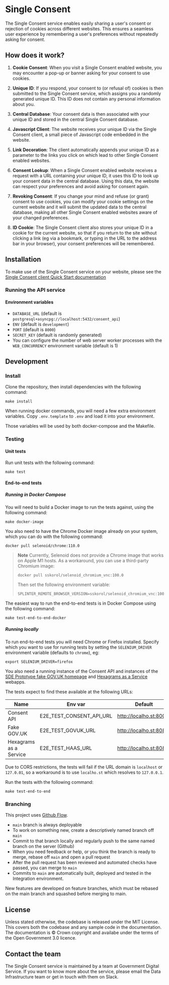 # Single Consent

The Single Consent service enables easily sharing a user's consent or rejection
of cookies across different websites. This ensures a seamless user experience by
remembering a user's preferences without repeatedly asking for consent.

## How does it work?

1. **Cookie Consent**: When you visit a Single Consent enabled website, you may
   encounter a pop-up or banner asking for your consent to use cookies.

2. **Unique ID**: If you respond, your consent to (or refusal of) cookies is
   then submitted to the Single Consent service, which assigns you a randomly
   generated unique ID. This ID does not contain any personal information about
   you.

3. **Central Database**: Your consent data is then associated with your unique
   ID and stored in the central Single Consent database.

4. **Javascript Client**: The website receives your unique ID via the Single
   Consent client, a small piece of Javascript code embedded in the website.

5. **Link Decoration**: The client automatically appends your
   unique ID as a parameter to the links you click on which lead to other
   Single Consent enabled websites.

6. **Consent Lookup**: When a Single Consent enabled website receives a request
   with a URL containing your unique ID, it uses this ID to look up your consent
   data in the central database. Using this data, the website can respect your
   preferences and avoid asking for consent again.

7. **Revoking Consent**: If you change your mind and refuse (or grant) consent
   to use cookies, you can modify your cookie settings on the current website
   and it will submit the updated data to the central database, making all other
   Single Consent enabled websites aware of your changed preferences.

8. **ID Cookie**: The Single Consent client also stores your unique ID in a
   cookie for the current website, so that if you return to the site without
   clicking a link (eg via a bookmark, or typing in the URL to the address bar
   in your browser), your consent preferences will be remembered.

## Installation

To make use of the Single Consent service on your website, please see the
[Single Consent client Quick Start documentation](client/README.md)

### Running the API service

#### Environment variables

* `DATABASE_URL` (default is `postgresql+asyncpg://localhost:5432/consent_api`)
* `ENV` (default is `development`)
* `PORT` (default is `8000`)
* `SECRET_KEY` (default is randomly generated)
* You can configure the number of web server worker processes with the
`WEB_CONCURRENCY` environment variable (default is 1)

## Development

### Install

Clone the repository, then install dependencies with the following command:

```
make install
```

When running docker commands, you will need a few extra environment variables.
Copy `.env.template` to `.env` and load it into your environment.

Those variables will be used by both docker-compose and the Makefile.

### Testing

#### Unit tests

Run unit tests with the following command:

```
make test
```

#### End-to-end tests

##### Running in Docker Compose

You will need to build a Docker image to run the tests against, using the
following command:

```
make docker-image
```

You also need to have the Chrome Docker image already on your system, which you
can do with the following command:

```
docker pull selenoid/chrome:110.0
```

> **Note**
> Currently, Selenoid does not provide a Chrome image that works on Apple M1 hosts. As a
> workaround, you can use a third-party Chromium image:
>
> ```
> docker pull sskorol/selenoid_chromium_vnc:100.0
> ```
>
> Then set the following environment variable:
>
> ```
> SPLINTER_REMOTE_BROWSER_VERSION=sskorol/selenoid_chromium_vnc:100.0

The easiest way to run the end-to-end tests is in Docker Compose using the following
command:

```
make test-end-to-end-docker
```

##### Running locally

To run end-to-end tests you will need Chrome or Firefox installed. Specify which you
want to use for running tests by setting the `SELENIUM_DRIVER` environment variable
(defaults to `chrome`), eg:

```
export SELENIUM_DRIVER=firefox
```

You also need a running instance of the Consent API and instances of the [SDE Prototype
fake GOV.UK homepage](https://github.com/alphagov/sde-prototype-govuk) and [Hexagrams as
a Service](https://github.com/alphagov/sde-prototype-haas) webapps.

The tests expect to find these available at the following URLs:

| Name                   | Env var                  | Default                 |
| --                     | --                       | --                      |
| Consent API            | E2E_TEST_CONSENT_API_URL | http://localho.st:8000/ |
| Fake GOV.UK            | E2E_TEST_GOVUK_URL       | http://localho.st:8080/ |
| Hexagrams as a Service | E2E_TEST_HAAS_URL        | http://localho.st:8081  |

Due to CORS restrictions, the tests will fail if the URL domain is `localhost` or
`127.0.01`, so a workaround is to use `localho.st` which resolves to `127.0.0.1`.

Run the tests with the following command:

```
make test-end-to-end
```

### Branching

This project uses [Github Flow](https://githubflow.github.io/).

* `main` branch is always deployable
* To work on something new, create a descriptively named branch off `main`
* Commit to that branch locally and regularly push to the same named branch on the
  server (Github)
* When you need feedback or help, or you think the branch is ready to merge, rebase off
  `main` and open a pull request
* After the pull request has been reviewed and automated checks have passed, you can
  merge to `main`
* Commits to `main` are automatically built, deployed and tested in the Integration
  environment.

New features are developed on feature branches, which must be rebased on the main branch
and squashed before merging to main.

## License

Unless stated otherwise, the codebase is released under the MIT License. This covers
both the codebase and any sample code in the documentation. The documentation is &copy;
Crown copyright and availabe under the terms of the Open Government 3.0 licence.

## Contact the team

The Single Consent service is maintained by a team at Government Digital
Service. If you want to know more about the service, please email the Data
Infrastructure team or get in touch with them on Slack.
